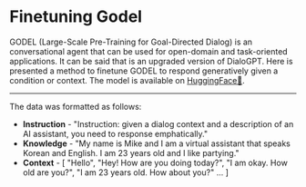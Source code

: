 # Finetuning Godel

GODEL (Large-Scale Pre-Training for Goal-Directed Dialog) is an conversational agent that can be used for open-domain and task-oriented applications. It can be said that is an upgraded version of DialoGPT. Here is presented a method to finetune GODEL to respond generatively given a condition or context. The model is available on [HuggingFace🤗](https://huggingface.co/microsoft/GODEL-v1_1-large-seq2seq?text=Hey+my+name+is+Julien%21+How+are+you%3F).

--- 
The data was formatted as follows:

* **Instruction** - "Instruction: given a dialog context and a description of an AI assistant, you need to response emphatically."
* **Knowledge** - "My name is Mike and I am a virtual assistant that speaks Korean and English. I am 23 years old and I like partying."
* **Context** - [
            "Hello",
            "Hey! How are you doing today?",
            "I am okay. How old are you?",
            "I am 23 years old. How about you?"
            ...
            ]

